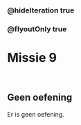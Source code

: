 ### @hideIteration true
### @flyoutOnly true
# Missie 9

```blocks
```

```template
```

## Geen oefening
Er is geen oefening.